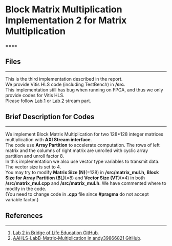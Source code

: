 # Block Matrix Multiplication Implementation 2 for Matrix Multiplication
====
## Files
----
This is the third implementation described in the report.<br>
We provide Vitis HLS code (including TestBench) in **/src**.<br>
This implementation still has bug when running on FPGA, and thus we only provide codes for Vitis HLS.<br>
Please follow [Lab 1](https://github.com/bol-edu/course-lab_1) or [Lab 2](https://github.com/bol-edu/course-lab_2) stream part.
## Brief Description for Codes
----
We implement Block Matrix Multiplication for two 128*128 integer matrices multiplication with **AXI Stream interface**.<br>
The code use **Array Partition** to accelerate computation. The rows of left matrix and the columns of right matrix are unrolled with cyclic array partition and unroll factor 8.<br>
In this implementation we also use vector type variables to transmit data. The vector size is set to 4.<br>
You may try to modify **Matrix Size (N)**(=128) in **/src/matrix_mul.h**, **Block Size for Array Partition (BL)**(=8) and **Vector Size (VT)**(=4) in both **/src/matrix_mul.cpp** and **/src/matrix_mul.h**. We have commented where to modify in the code.<br>
(You need to change code in **.cpp** file since **#pragma** do not accept variable factor.)
## References
----
1. [Lab 2 in Bridge of Life Education GitHub](https://github.com/bol-edu/course-lab_2).<br>
2. [AAHLS-LabB-Matrix-Multiplication in andy39866821 GitHub](https://github.com/andy39866821/AAHLS-LabB-Matrix-Multiplication).
